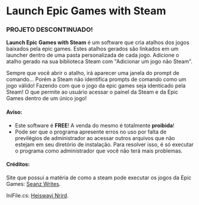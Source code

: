 # Launch Epic Games with Steam
### PROJETO DESCONTINUADO!

**Launch Epic Games with Steam** é um software que cria atalhos dos jogos baixados pela epic games.
Estes atalhos gerados são linkados em um launcher dentro de uma pasta personalizada de cada jogo.
Adicione o atalho gerado na sua biblioteca Steam com "Adicionar um jogo não Steam".

Sempre que você abrir o atalho, irá aparecer uma janela do prompt de comando... Porém a Steam não identifica prompts de comando como um jogo válido! Fazendo com que o jogo
da epic games seja identicado pela Steam! O que permite ao usuário acessar o painel da Steam e da Epic Games dentro de um único jogo!

#### Aviso:
- Este software é **FREE**! A venda do mesmo é totalmente **proibida**!
- Pode ser que o programa apresente erros no uso por falta de previlégios de administrador ao acessar outros arquivos que não estejam em seu diretório de instalação.
Para resolver isso, é só executar o programa como administrador que você não terá mais problemas.

#### Créditos:
Site que possui a matéria de como a steam pode executar os jogos da Epic Games: [Seanz Writes](https://seanzwrites.com).

IniFile.cs: [Heiswayi Nrird](https://github.com/heiswayi).

